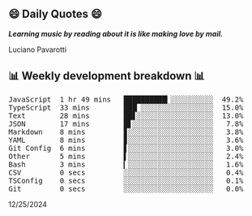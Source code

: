 ## 😄 Daily Quotes 😄

_**Learning music by reading about it is like making love by mail.**_

Luciano Pavarotti



## 📊 Weekly development breakdown 📊

<pre>JavaScript  1 hr 49 mins   ██████████▎░░░░░░░░░░  49.2%
TypeScript  33 mins        ███▏░░░░░░░░░░░░░░░░░  15.0%
Text        28 mins        ██▋░░░░░░░░░░░░░░░░░░  13.0%
JSON        17 mins        █▋░░░░░░░░░░░░░░░░░░░   7.8%
Markdown    8 mins         ▊░░░░░░░░░░░░░░░░░░░░   3.8%
YAML        8 mins         ▊░░░░░░░░░░░░░░░░░░░░   3.6%
Git Config  6 mins         ▋░░░░░░░░░░░░░░░░░░░░   3.0%
Other       5 mins         ▌░░░░░░░░░░░░░░░░░░░░   2.4%
Bash        3 mins         ▎░░░░░░░░░░░░░░░░░░░░   1.6%
CSV         0 secs         ░░░░░░░░░░░░░░░░░░░░░   0.4%
TSConfig    0 secs         ░░░░░░░░░░░░░░░░░░░░░   0.1%
Git         0 secs         ░░░░░░░░░░░░░░░░░░░░░   0.0%</pre>

12/25/2024
